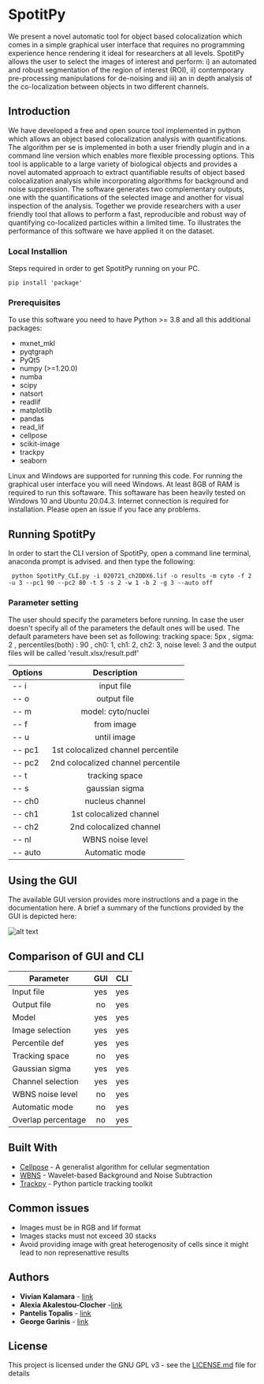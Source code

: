 # SpotitPy
We present a novel automatic tool for object based colocalization which comes in a simple graphical user interface that requires no programming experience hence rendering it ideal for researchers at all levels. SpotitPy allows the user to select the images of interest and perform: i) an automated and robust segmentation of the region of interest (ROI), ii) contemporary pre-processing manipulations for de-noising  and iii) an in depth analysis of the co-localization between objects in two different channels.  

## Introduction

We have developed a free and open source tool implemented in python which allows an object based colocalization analysis with quantifications. The algorithm per se is implemented in both a user friendly plugin and in a command line version which enables more flexible processing options. This tool is applicable to a large variety of biological objects and provides a novel automated approach to extract quantifiable results of object based colocalization analysis while incorporating algorithms for background and noise suppression. The software generates two complementary outputs, one with the quantifications of the selected image and another for visual inspection of the analysis. Together we provide researchers with a user friendly tool that allows to perform a fast, reproducible and robust way of quantifying co-localized particles within a limited time. To illustrates the performance of this software we have applied it on the dataset. 

### Local Installion 

Steps required in order to get SpotitPy running on your PC.


```
pip install 'package'
```


### Prerequisites
 To use this software  you need to have Python >= 3.8 and all this additional packages:

* mxnet_mkl
* pyqtgraph
* PyQt5
* numpy (>=1.20.0)
* numba
* scipy
* natsort
* readlif
* matplotlib
* pandas
* read_lif
* cellpose
* scikit-image
* trackpy
* seaborn


Linux and Windows are supported for running this code. For running the graphical user interface you will need Windows. At least 8GB of RAM is required to run this softaware. This softaware has been heavily tested on Windows 10 and Ubuntu 20.04.3. Internet connection is required for installation. Please open an issue if you face any problems.



## Running SpotitPy
In order to start the CLI version of SpotitPy, open a command line terminal, anaconda prompt is advised. and then type the following:

```
 python SpotitPy_CLI.py -i 020721_ch2DDX6.lif -o results -m cyto -f 2 -u 3 --pc1 90 --pc2 80 -t 5 -s 2 -w 1 -b 2 -g 3 --auto off
```
### Parameter setting

The user should specify the parameters before running. In case the user doesn't specify all of the parameters the default ones will be used. The default parameters have been set as following: tracking space: 5px , sigma: 2 , percentiles(both) : 90 , ch0: 1, ch1: 2, ch2: 3, noise level: 3 and the output files will be called 'result.xlsx/result.pdf' 

| Options | Description |
| ---| :--------:|
| -- i | input file |
| -- o | output file |
| -- m | model: cyto/nuclei |
| -- f | from image |
| -- u  | until image|
| -- pc1 |1st colocalized channel percentile |
| -- pc2 | 2nd colocalized channel percentile |
| -- t | tracking space |
| -- s  | gaussian sigma |
| -- ch0 | nucleus channel |
| -- ch1 | 1st colocalized channel |
| -- ch2 | 2nd colocalized channel |
| -- nl  |WBNS noise level |
| -- auto  |Automatic mode |
	

## Using the GUI

The available GUI version provides more instructions and a page in the documentation here. A brief a summary of the functions provided by the GUI is depicted here:

![alt text](https://github.com/alexiaales/ll/blob/main/format2.PNG "image")

## Comparison of GUI and CLI 

| Parameter| GUI | CLI|
| ---| :--------:| :--------:|
|Input file | yes | yes |
|Output file | no | yes |
|Model | yes | yes |
|Image selection | yes | yes |  
|Percentile def | yes | yes |
|Tracking space | no | yes |
|Gaussian sigma | yes | yes |
|Channel selection | yes | yes |
|WBNS noise level | no | yes |
|Automatic mode | no | yes |
|Overlap percentage| no | yes |




## Built With

* [Cellpose](https://github.com/MouseLand/cellpose) - A generalist algorithm for cellular segmentation
* [WBNS](https://github.com/NienhausLabKIT/HuepfelM/tree/master/WBNS/python_script) -  Wavelet-based Background and Noise Subtraction
* [Trackpy](https://github.com/soft-matter/trackpy) - Python particle tracking toolkit

## Common issues
* Images must be in RGB and lif format
* Images stacks must not exceed 30 stacks 
* Avoid providing image with great heterogenosity of cells since it might lead to non represenattive results

## Authors

* **Vivian Kalamara**  - [link](https://www.researchgate.net/profile/Vivian-Kalamara)
* **Alexia Akalestou-Clocher** -[link](https://www.researchgate.net/profile/Alexia-Akalestou)
* **Pantelis Topalis** - [link](https://scholar.google.gr/citations?user=ignRpHAAAAAJ&hl=el)
* **George Garinis**  - [link](https://scholar.google.gr/citations?user=0T6gykoAAAAJ&hl=el&oi=aos)

## License

This project is licensed under the GNU GPL v3 - see the [LICENSE.md](LICENSE.md) file for details


